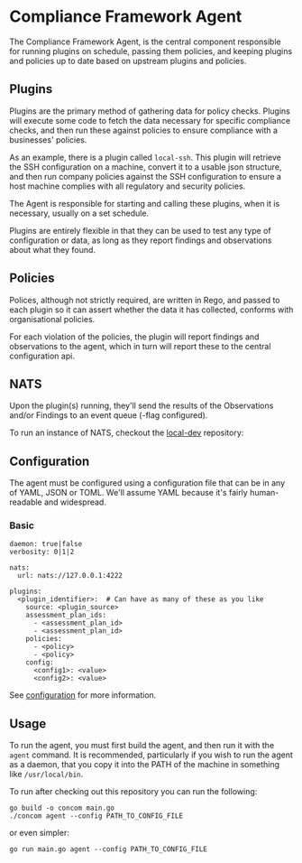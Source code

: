 # Compliance Framework Agent

The Compliance Framework Agent, is the central component responsible for running plugins on schedule, passing them
policies, and keeping plugins and policies up to date based on upstream plugins and policies.

## Plugins

Plugins are the primary method of gathering data for policy checks. Plugins will execute some code to fetch the
data necessary for specific compliance checks, and then run these against policies to ensure compliance with a
businesses' policies.

As an example, there is a plugin called `local-ssh`. This plugin will retrieve the SSH configuration on a machine,
convert it to a usable json structure, and then run company policies against the SSH configuration to ensure a host
machine complies with all regulatory and security policies.

The Agent is responsible for starting and calling these plugins, when it is necessary, usually on a set schedule.

Plugins are entirely flexible in that they can be used to test any type of configuration or data, as long as they report
findings and observations about what they found.

## Policies

Polices, although not strictly required, are written in Rego, and passed to each plugin so it can assert whether
the data it has collected, conforms with organisational policies.

For each violation of the policies, the plugin will report findings and observations to the agent, which in turn will
report these to the central configuration api.

## NATS

Upon the plugin(s) running, they'll send the results of the Observations and/or Findings to an event queue (-flag
configured).

To run an instance of NATS, checkout the [local-dev](https://github.com/compliance-framework/local-dev) repository:

## Configuration

The agent must be configured using a configuration file that can be in any of YAML, JSON or TOML. We'll assume YAML
because it's fairly human-readable and widespread.

### Basic

```
daemon: true|false
verbosity: 0|1|2

nats:
  url: nats://127.0.0.1:4222

plugins:
  <plugin_identifier>:  # Can have as many of these as you like
    source: <plugin_source>
    assessment_plan_ids: 
      - <assessment_plan_id>
      - <assessment_plan_id>
    policies:
      - <policy>
      - <policy>
    config:
      <config1>: <value>
      <config2>: <value>
```

See [configuration](./docs/configuration.md) for more information.

## Usage

To run the agent, you must first build the agent, and then run it with the `agent` command. It is recommended,
particularly if you wish to run the agent as a daemon, that you copy it into the PATH of the machine in something like
`/usr/local/bin`.

To run after checking out this repository you can run the following:
```shell
go build -o concom main.go
./concom agent --config PATH_TO_CONFIG_FILE
```
or even simpler:
```shell
go run main.go agent --config PATH_TO_CONFIG_FILE
```
